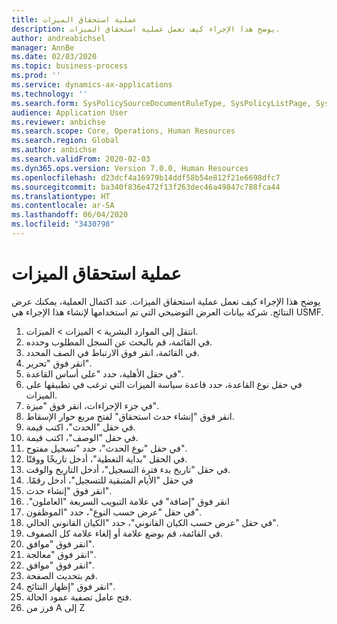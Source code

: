 ```yaml
---
title: عملية استحقاق الميزات
description: يوضح هذا الإجراء كيف تعمل عملية استحقاق الميزات.
author: andreabichsel
manager: AnnBe
ms.date: 02/03/2020
ms.topic: business-process
ms.prod: ''
ms.service: dynamics-ax-applications
ms.technology: ''
ms.search.form: SysPolicySourceDocumentRuleType, SysPolicyListPage, SysPolicy, HcmBenefitEligibilityPolicy, HcmBenefit, BenefitWorkspace, HcmBenefitSummaryPart
audience: Application User
ms.reviewer: anbichse
ms.search.scope: Core, Operations, Human Resources
ms.search.region: Global
ms.author: anbichse
ms.search.validFrom: 2020-02-03
ms.dyn365.ops.version: Version 7.0.0, Human Resources
ms.openlocfilehash: d23dcf4a16979b14ddf58b54e812f21e6698dfc7
ms.sourcegitcommit: ba340f836e472f13f263dec46a49847c788fca44
ms.translationtype: HT
ms.contentlocale: ar-SA
ms.lasthandoff: 06/04/2020
ms.locfileid: "3430798"
---
```

# <a name="benefit-eligibility-process"></a>عملية استحقاق الميزات

يوضح هذا الإجراء كيف تعمل عملية استحقاق الميزات. عند اكتمال العملية، يمكنك عرض النتائج. شركة بيانات العرض التوضيحي التي تم استخدامها لإنشاء هذا الإجراء هي USMF.

1. انتقل إلى الموارد البشرية > الميزات‬ > الميزات‬.
2. في القائمة، قم بالبحث عن السجل المطلوب وحدده.
3. في القائمة، انقر فوق الارتباط في الصف المحدد.
4. انقر فوق "تحرير".
5. في حقل الأهلية، حدد "على أساس القاعدة".
6. في حقل نوع القاعدة، حدد قاعدة سياسة الميزات التي ترغب في تطبيقها على الميزات.
7. في جزء الإجراءات، انقر فوق "ميزة".
8. انقر فوق "إنشاء ‏‫حدث استحقاق" لفتح مربع حوار الإسقاط‬.
9. في حقل "الحدث"، اكتب قيمة.
10. في حقل "الوصف"، اكتب قيمة.
11. في حقل "نوع الحدث"، حدد "‏‫تسجيل مفتوح‬".
12. في الحقل "بداية التغطية"، أدخل تاريخًا ووقتًا.
13. في حقل "‏‫تاريخ بدء فترة التسجيل‬‬"، أدخل التاريخ والوقت.
14. في حقل "‏‫الأيام المتبقية للتسجيل"، أدخل رقمًا.
15. انقر فوق "إنشاء حدث".
16. انقر فوق "إضافة" ‏‫في علامة التبويب السريعة "العاملون".
17. في حقل "عرض حسب النوع"، حدد "الموظفون".
18. في حقل "عرض حسب الكيان القانوني"، حدد "الكيان القانوني الحالي".
19. في القائمة، قم بوضع علامة أو إلغاء علامة كل الصفوف.
20. انقر فوق "موافق".
21. انقر فوق "معالجة".
22. انقر فوق "موافق".
23. قم بتحديث الصفحة.
24. انقر فوق "إظهار النتائج".
25. فتح عامل تصفية عمود الحالة.
26. فرز من A إلى Z

